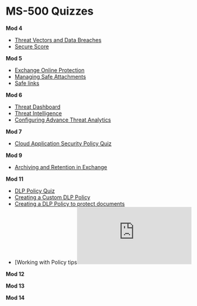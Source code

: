 # MS-500 Quizzes

**Mod 4**

* [Threat Vectors and Data Breaches](https://edxinteractivepage.blob.core.windows.net/miltstatic/MS101.1/20190329-071225302/static/CLD274x_M01_L01_match_Threatstutorial.html)
* [Secure Score](https://edxinteractivepage.blob.core.windows.net/miltstatic/MS101.1/20190329-071225302/static/CLD274x_M01_L03_flash_SecureScoretutorial.html)

**Mod 5**

* [Exchange Online Protection](https://edxinteractivepage.blob.core.windows.net/miltstatic/MS101.1/20190329-071225302/static/CLD274x_M02_L01_tile_EOPtutorial.html)
* [Managing Safe Attachments](https://edxinteractivepage.blob.core.windows.net/miltstatic/MS101.1/20190329-071225302/static/CLD274x_M02_L03_flip_Attachmentstutorial.html)
* [Safe links](https://edxinteractivepage.blob.core.windows.net/miltstatic/MS101.1/20190329-071225302/static/CLD274x_M02_L04_fill_Linkstutorial.html)

**Mod 6**
* [Threat Dashboard](https://edxinteractivepage.blob.core.windows.net/miltstatic/MS101.1/20190329-071225302/static/CLD274x_M03_L02_cw_SecDashboardtutorial.html)
* [Threat Intelligence](https://edxinteractivepage.blob.core.windows.net/miltstatic/MS101.1/20190329-071225302/static/CLD274x_M03_L01_flash_ThreatInteltutorial.html)
* [Configuring Advance Threat Analytics](https://edxinteractivepage.blob.core.windows.net/miltstatic/MS101.1/20190329-071225302/static/CLD274x_M03_L03_sort_ThreatAnalyticstutorial.html)

**Mod 7**

* [Cloud Application Security Policy Quiz](https://edxinteractivepage.blob.core.windows.net/miltstatic/MS101.1/20190329-071225302/static/CLD274x_M03_L04_match_CloudApptutorial.html)

**Mod 9**
* [Archiving and Retention in Exchange](https://edxinteractivepage.blob.core.windows.net/edxpages/MS101T02-2018T3/CLD275x_M02_L02_cw_ExchArchivingRetentiontutorial.html)

**Mod 11**
* [DLP Policy Quiz](https://edxinteractivepage.blob.core.windows.net/edxpages/MS101T02-2018T3/CLD275x_M03_L03_sort_SimpleDLPtutorial.html)
* [Creating a Custom DLP Policy](https://edxinteractivepage.blob.core.windows.net/edxpages/MS101T02-2018T3/CLD275x_M03_L04_match_CustomDLPtutorial.html)
* [Creating a DLP Policy to protect documents](https://edxinteractivepage.blob.core.windows.net/edxpages/MS101T02-2018T3/CLD275x_M03_L05_sort_DocumentDLPtutorial.html)
* [Working with Policy tips![image](
https://edxinteractivepage.blob.core.windows.net/edxpages/MS101T02-2018T3/CLD275x_M03_L06_flip_PolicyTipstutorial.html)


**Mod 12**

**Mod 13**

**Mod 14**
 
